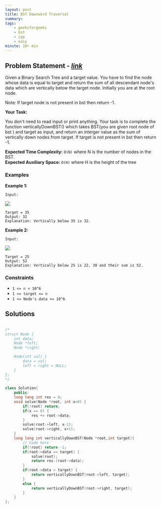 ```yaml
---
layout: post
title: BST Downward Traversal                     
summary:
tags:
    - geeksforgeeks
    - bst
    - cpp
    - easy
minute: 10+ min
---
```


## Problem Statement - [*link*](https://practice.geeksforgeeks.org/problems/c85e3a573a7de6dfd18398def16d05387852b319/1) 

Given a Binary Search Tree and a target value. You have to find the node whose data is equal to target and return the sum of all descendant node's data which are vertically below the target node. Initially you are at the root node.

Note: If target node is not present in bst then return -1.

**Your Task:** 

You don't need to read input or print anything. Your task is to complete the function verticallyDownBST() which takes BST(you are given root node of bst ) and target as input, and return an interger value as the sum of vertically down nodes from target. If target is not present in bst then return -1.



**Expected Time Complexity:** `O(N)` where N is the number of nodes in the BST.              
**Expected Auxiliary Space:** `O(H)` where H is the height of the tree 



### Examples

**Example 1:**   
```
Input:
```
<img src="https://media.geeksforgeeks.org/img-practice/BSTDownwardTraversal-1662975635.png">

```
Target = 35
Output: 32
Explanation: Vertically below 35 is 32.
```

**Example 2:** 
```
Input:
```
<img src="https://media.geeksforgeeks.org/img-practice/BSTDownwardTraversal-1662975635.png">  

```
Target = 25
Output: 52
Explanation: Vertically below 25 is 22, 30 and their sum is 52.
```

### Constraints

+ `1 <= n < 10^6`
+ `1 <= target <= n`
+ `1 <= Node's data <= 10^6`

## Solutions

```cpp

/*
struct Node {
    int data;
    Node *left;
    Node *right;

    Node(int val) {
        data = val;
        left = right = NULL;
    }
};
*/

class Solution{
    public:
    long long int res = 0;
    void solve(Node *root, int x=0) {
        if(!root) return;
        if(x == 0) {
            res += root->data;
        }
        solve(root->left, x-1);
        solve(root->right, x+1);
    }
    long long int verticallyDownBST(Node *root,int target){
        // Code here
        if(!root) return -1;
        if(root->data == target) {
            solve(root);
            return res-(root->data);
        }
        if(root->data > target) {
            return verticallyDownBST(root->left, target);
        } 
        else {
            return verticallyDownBST(root->right, target);
        }
    }
};

```
